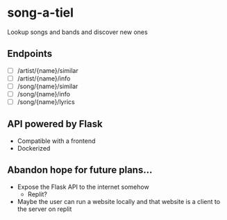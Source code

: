 # song-a-tiel
Lookup songs and bands and discover new ones


## Endpoints
- [ ] /artist/{name}/similar
- [ ] /artist/{name}/info
- [ ] /song/{name}/similar
- [ ] /song/{name}/info
- [ ] /song/{name}/lyrics

## API powered by Flask
- Compatible with a frontend
- Dockerized

## Abandon hope for future plans...
- Expose the Flask API to the internet somehow
    - Replit?
- Maybe the user can run a website locally and that website is a client to the server on replit